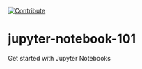 [![Contribute](https://www.eclipse.org/che/contribute.svg)](https://workspaces.openshift.com#https://github.com/mbenitez/jupyter-notebook-101)

# jupyter-notebook-101
Get started with Jupyter Notebooks
